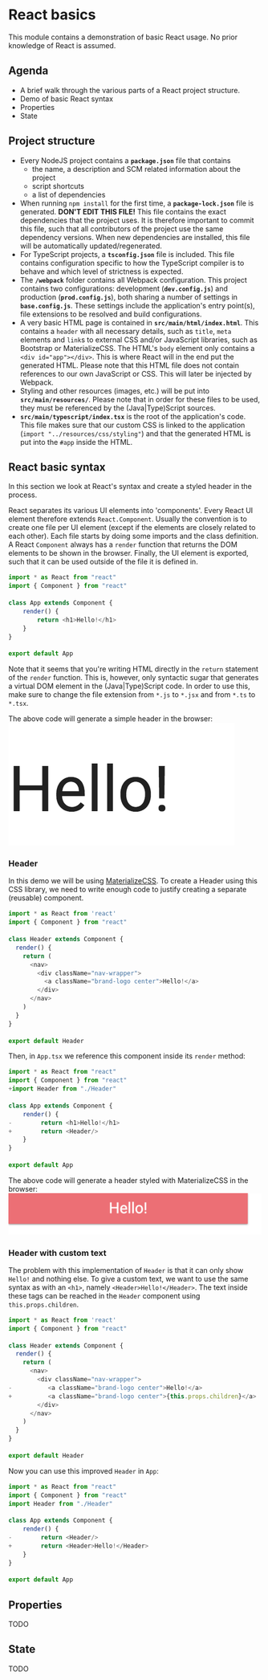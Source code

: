 React basics
============

This module contains a demonstration of basic React usage. No prior knowledge of React is assumed.


Agenda
------
* A brief walk through the various parts of a React project structure.
* Demo of basic React syntax
* Properties
* State


Project structure
-----------------
* Every NodeJS project contains a **`package.json`** file that contains
    * the name, a description and SCM related information about the project
    * script shortcuts
    * a list of dependencies
* When running `npm install` for the first time, a **`package-lock.json`** file is generated. **DON'T EDIT THIS FILE!**
  This file contains the exact dependencies that the project uses. It is therefore important to commit this file, such
  that all contributors of the project use the same dependency versions. When new dependencies are installed, this file
  will be automatically updated/regenerated.
* For TypeScript projects, a **`tsconfig.json`** file is included. This file contains configuration specific to how the
  TypeScript compiler is to behave and which level of strictness is expected.
* The **`/webpack`** folder contains all Webpack configuration. This project contains two configurations:
  development (**`dev.config.js`**) and production (**`prod.config.js`**), both sharing a number of settings in
  **`base.config.js`**. These settings include the application's entry point(s), file extensions to be resolved and
  build configurations.
* A very basic HTML page is contained in **`src/main/html/index.html`**. This contains a `header` with all necessary
  details, such as `title`, `meta` elements and `link`s to external CSS and/or JavaScript libraries, such as Bootstrap
  or MaterializeCSS.  The HTML's `body` element only contains a `<div id="app"></div>`. This is where React will in the
  end put the generated HTML. Please note that this HTML file does not contain references to our own JavaScript or CSS.
  This will later be injected by Webpack.
* Styling and other resources (images, etc.) will be put into **`src/main/resources/`**. Please note that in order for
  these files to be used, they must be referenced by the (Java|Type)Script sources.
* **`src/main/typescript/index.tsx`** is the root of the application's code. This file makes sure that our custom CSS is
  linked to the application (`import "../resources/css/styling"`) and that the generated HTML is put into the `#app`
  inside the HTML.


React basic syntax
------------------
In this section we look at React's syntax and create a styled header in the process.

React separates its various UI elements into 'components'. Every React UI element therefore extends `React.Component`.
Usually the convention is to create one file per UI element (except if the elements are closely related to each other).
Each file starts by doing some imports and the class definition. A React `Component` always has a `render` function
that returns the DOM elements to be shown in the browser. Finally, the UI element is exported, such that it can be
used outside of the file it is defined in.

```typescript
import * as React from "react"
import { Component } from "react"

class App extends Component {
    render() {
        return <h1>Hello!</h1>
    }
}

export default App
```

Note that it seems that you're writing HTML directly in the `return` statement of the `render` function. This is,
however, only syntactic sugar that generates a virtual DOM element in the (Java|Type)Script code. In order to use this,
make sure to change the file extension from `*.js` to `*.jsx` and from `*.ts` to `*.tsx`.

The above code will generate a simple header in the browser:
![h1](img/h1.png)

### Header
In this demo we will be using [MaterializeCSS](http://materializecss.com/). To create a Header using this CSS library,
we need to write enough code to justify creating a separate (reusable) component.

```typescript
import * as React from 'react'
import { Component } from "react"

class Header extends Component {
  render() {
    return (
      <nav>
        <div className="nav-wrapper">
          <a className="brand-logo center">Hello!</a>
        </div>
      </nav>
    )
  }
}

export default Header
```

Then, in `App.tsx` we reference this component inside its `render` method:

```typescript
import * as React from "react"
import { Component } from "react"
+import Header from "./Header"

class App extends Component {
    render() {
-        return <h1>Hello!</h1>
+        return <Header/>
    }
}

export default App
```

The above code will generate a header styled with MaterializeCSS in the browser:
![header](img/header.png)

### Header with custom text
The problem with this implementation of `Header` is that it can only show `Hello!` and nothing else. To give a custom
text, we want to use the same syntax as with an `<h1>`, namely `<Header>Hello!</Header>`. The text inside these tags
can be reached in the `Header` component using `this.props.children`.

```typescript
import * as React from 'react'
import { Component } from "react"

class Header extends Component {
  render() {
    return (
      <nav>
        <div className="nav-wrapper">
-          <a className="brand-logo center">Hello!</a>
+          <a className="brand-logo center">{this.props.children}</a>
        </div>
      </nav>
    )
  }
}

export default Header
```

Now you can use this improved `Header` in `App`:

```typescript
import * as React from "react"
import { Component } from "react"
import Header from "./Header"

class App extends Component {
    render() {
-        return <Header/>
+        return <Header>Hello!</Header>
    }
}

export default App
```


Properties
----------
TODO


State
-----
TODO
